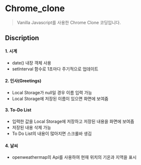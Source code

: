 # Chrome_clone
>Vanilla Javascript를 사용한 Chrome Clone 코딩입니다.
       
## Discription
      
#### 1. 시계   
- date() 내장 객체 사용    
- setInterval 함수로 1초마다 주기적으로 업데이트    
     
#### 2. 인사(Greetings)         
- Local Storage가 null일 경우 이름 입력 가능           
- Local Storage에 저장된 이름이 있으면 화면에 보여줌       
          
#### 3. To-Do List     
- 입력한 값을 Local Storage에 저장하고 저장된 내용을 화면에 보여줌         
- 저장된 내용 삭제 가능            
- To Do List의 내용이 많아지면 스크롤바 생김         
            
#### 4. 날씨   
- openweathermap의 Api를 사용하여 현재 위치의 기온과 지역을 표시      


           
